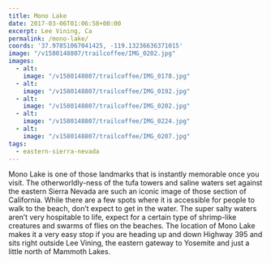 ```yaml
---
title: Mono Lake
date: 2017-03-06T01:06:58+00:00
excerpt: Lee Vining, Ca
permalink: /mono-lake/
coords: '37.97851067041425, -119.13236636371015'
image: "/v1580148807/trailcoffee/IMG_0202.jpg"
images:
  - alt: 
    image: "/v1580148807/trailcoffee/IMG_0178.jpg"
  - alt: 
    image: "/v1580148807/trailcoffee/IMG_0192.jpg"
  - alt: 
    image: "/v1580148807/trailcoffee/IMG_0202.jpg"
  - alt: 
    image: "/v1580148807/trailcoffee/IMG_0224.jpg"
  - alt: 
    image: "/v1580148807/trailcoffee/IMG_0207.jpg"
tags:
  - eastern-sierra-nevada
---
```

<p>Mono Lake is one of those landmarks that is instantly memorable once you visit. The otherworldly-ness of the tufa towers and saline waters set against the eastern Sierra Nevada are such an iconic image of those section of California. While there are a few spots where it is accessible for people to walk to the beach, don’t expect to get in the water. The super salty waters aren’t very hospitable to life, expect for a certain type of shrimp-like creatures and swarms of flies on the beaches. The location of Mono Lake makes it a very easy stop if you are heading up and down Highway 395 and sits right outside Lee Vining, the eastern gateway to Yosemite and just a little north of Mammoth Lakes.</p>

